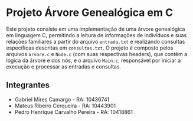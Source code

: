 # Projeto Árvore Genealógica em C

Este projeto consiste em uma implementação de uma árvore genealógica em linguagem C, permitindo a leitura de informações de indivíduos e suas relações familiares a partir do arquivo `entrada.txt` e realizando consultas específicas descritas em `consultas.txt`. O projeto é composto pelos arquivos `arvore.c` e `Node.c` (com suas respectivas headers), que contêm a lógica da árvore e dos nós, e o arquivo `Main.c`, responsável por iniciar a execução e processar as entradas e consultas.  

## Integrantes

- Gabriel Mires Camargo - RA: 10436741  
- Mateus Ribeiro Cerqueira - RA: 10443901  
- Pedro Henrique Carvalho Pereira - RA: 10418861  
